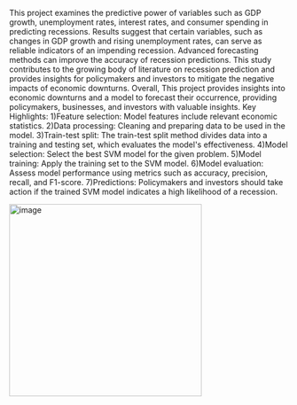 This project examines the predictive power of variables such as GDP growth, unemployment rates, interest rates, and consumer spending in predicting recessions. Results suggest that certain variables, such as changes in GDP growth and rising unemployment rates, can serve as reliable indicators of an impending recession. Advanced forecasting methods can improve the accuracy of recession predictions. This study contributes to the growing body of literature on recession prediction and provides insights for policymakers and investors to mitigate the negative impacts of economic downturns.
Overall, This project provides insights into economic downturns and a model to forecast their occurrence, providing policymakers, businesses, and investors with valuable insights.
  Key Highlights:
  1)Feature selection: Model features include relevant economic statistics.
  2)Data processing: Cleaning and preparing data to be used in the model.
  3)Train-test split: The train-test split method divides data into a training and testing set, which evaluates the model's effectiveness.
  4)Model selection: Select the best SVM model for the given problem.
  5)Model training: Apply the training set to the SVM model.
  6)Model evaluation: Assess model performance using metrics such as accuracy, precision, recall, and F1-score.
  7)Predictions: Policymakers and investors should take action if the trained SVM model indicates a high likelihood of a recession.


<img width="347" alt="image" src="https://github.com/yuvika0117/recession-prediction/assets/104730712/11f0ffb4-c083-4c30-a067-6cdee8b94811">
